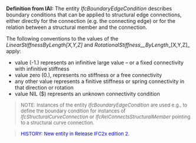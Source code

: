 ﻿**Definition
from IAI:** The entity _IfcBoundaryEdgeCondition_ describes boundary conditions that can be applied to structural edge connections, either directly for the connection (e.g. the connecting edge) or for the relation between a structural member and the connection.

The following conventions to the values of the _LinearStiffnessByLength[X,Y,Z]_ and _RotationalStiffness__ByLength__[X,Y,Z]_ apply:

* value (-1.) represents an infinitive large value &ndash; or a fixed connectivity with infinitive stiffness
* value zero (0.), represents no stiffness or a free connectivity
* any other value represents a finitive stiffness or spring connectivity in that direction or rotation
* value NIL ($) represents an unknown connectivity condition

> <font size="-1">NOTE: Instances of the entity <i>IfcBoundaryEdgeCondition</i>
are used e.g., to define the boundary condition for instances of <i>IfcStructuralCurveConnection</i>
or <i>IfcRelConnectsStructuralMember</i>
pointing to a structural curve connection.</font>

> <font color="#0000ff" size="-1"> HISTORY: New entity
in Release IFC2x edition 2. </font>
>